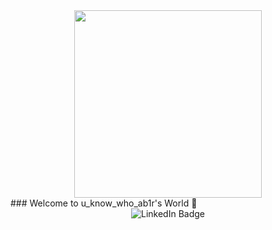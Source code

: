 

<div id="header" align="center">  
  <img src="https://media.giphy.com/media/MdA16VIoXKKxNE8Stk/giphy.gif" width="300"/>
</div>
###  Welcome to u_know_who_ab1r's World 👋

<div id="badges" align="center">
  <img src="https://img.shields.io/badge/LinkedIn-blue?style=for-the-badge&logo=linkedin&logoColor=white" alt="LinkedIn Badge"/>
</div>
<!--
**mdabir1203/mdabir1203** is a ✨ _special_ ✨ repository because its `README.md` (this file) appears on your GitHub profile.

Here are some ideas to get you started:

- 🔭 I’m currently working on ...
- 🌱 I’m currently learning ...
- 👯 I’m looking to collaborate on ...
- 🤔 I’m looking for help with ...
- 💬 Ask me about ...
- 📫 How to reach me: ...
- 😄 Pronouns: ...
- ⚡ Fun fact: ...
-->

